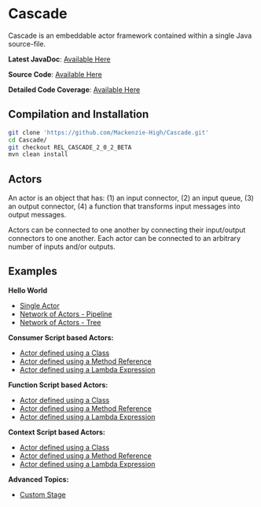 # Cascade

Cascade is an embeddable actor framework contained within a single Java source-file. 

**Latest JavaDoc**: [Available Here](https://www.mackenziehigh.com/content/shadow/Cascade/branches/master/target/site/apidocs/index.html)

**Source Code**: [Available Here](src/main/java/com/mackenziehigh/cascade/Cascade.java)

**Detailed Code Coverage**: [Available Here](https://www.mackenziehigh.com/content/shadow/Cascade/branches/master/target/site/jacoco/index.html)

## Compilation and Installation

```bash
git clone 'https://github.com/Mackenzie-High/Cascade.git'
cd Cascade/
git checkout REL_CASCADE_2_0_2_BETA
mvn clean install
```

## Actors

An actor is an object that has: (1) an input connector, (2) an input queue, (3) an output connector, (4) a function that transforms input messages into output messages.

Actors can be connected to one another by connecting their input/output connectors to one another. Each actor can be connected to an arbitrary number of inputs and/or outputs. 

## Examples

**Hello World**
* [Single Actor](documentation/SingleActor.md)
* [Network of Actors - Pipeline](documentation/Pipeline.md)  
* [Network of Actors - Tree](documentation/Tree.md)

**Consumer Script based Actors:**
* [Actor defined using a Class](documentation/ConsumerClass.md)
* [Actor defined using a Method Reference](documentation/ConsumerMethod.md)
* [Actor defined using a Lambda Expression](documentation/ConsumerLambda.md)

**Function Script based Actors:**
* [Actor defined using a Class](documentation/FunctionClass.md)
* [Actor defined using a Method Reference](documentation/FunctionMethod.md)
* [Actor defined using a Lambda Expression](documentation/FunctionLambda.md)

**Context Script based Actors:**
* [Actor defined using a Class](documentation/ContextClass.md)
* [Actor defined using a Method Reference](documentation/ContextMethod.md)
* [Actor defined using a Lambda Expression](documentation/ContextLambda.md)

**Advanced Topics:**
* [Custom Stage](documentation/CustomStage.md)
